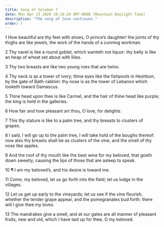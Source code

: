 ```yaml
---
title: Song of Solomon 7
date: Mon Apr 13 2020 16:18:24 GMT-0600 (Mountain Daylight Time)
description: "The song of love continues."
order: 7
---
```


1 How beautiful are thy feet with shoes, O prince’s daughter! the joints of thy thighs are like jewels, the work of the hands of a cunning workman.

2 Thy navel is like a round goblet, which wanteth not liquor: thy belly is like an heap of wheat set about with lilies.

3 Thy two breasts are like two young roes that are twins.

4 Thy neck is as a tower of ivory; thine eyes like the fishpools in Heshbon, by the gate of Bath-rabbim: thy nose is as the tower of Lebanon which looketh toward Damascus.

5 Thine head upon thee is like Carmel, and the hair of thine head like purple; the king is held in the galleries.

6 How fair and how pleasant art thou, O love, for delights.

7 This thy stature is like to a palm tree, and thy breasts to clusters of grapes.

8 I said, I will go up to the palm tree, I will take hold of the boughs thereof: now also thy breasts shall be as clusters of the vine, and the smell of thy nose like apples.

9 And the roof of thy mouth like the best wine for my beloved, that goeth down sweetly, causing the lips of those that are asleep to speak.

10 ¶ I am my beloved’s, and his desire is toward me.

11 Come, my beloved, let us go forth into the field; let us lodge in the villages.

12 Let us get up early to the vineyards; let us see if the vine flourish, whether the tender grape appear, and the pomegranates bud forth: there will I give thee my loves.

13 The mandrakes give a smell, and at our gates are all manner of pleasant fruits, new and old, which I have laid up for thee, O my beloved.
